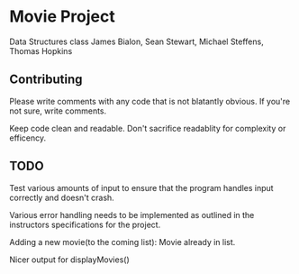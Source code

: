 # Movie Project
Data Structures class
James Bialon, Sean Stewart, Michael Steffens, Thomas Hopkins

## Contributing
Please write comments with any code that is not blatantly obvious. If you're not sure, write comments.

Keep code clean and readable. Don't sacrifice readablity for complexity or efficency.

## TODO

Test various amounts of input to ensure that the program handles input correctly and doesn't crash.

Various error handling needs to be implemented as outlined in the instructors specifications for the project.

Adding a new movie(to the coming list):
Movie already in list.

Nicer output for displayMovies()